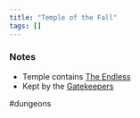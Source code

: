 ```yaml
---
title: "Temple of the Fall"
tags: []
---
```


### Notes

- Temple contains [The Endless](content/Objects/The%20Endless.md)
- Kept by the [Gatekeepers](content/Organizations/Gatekeepers.md)

#dungeons 